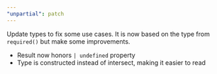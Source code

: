 ```yaml
---
"unpartial": patch
---
```


Update types to fix some use cases.
It is now based on the type from `required()` but make some improvements.

- Result now honors `| undefined` property
- Type is constructed instead of intersect, making it easier to read
